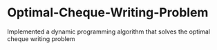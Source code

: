 # Optimal-Cheque-Writing-Problem
Implemented a dynamic programming algorithm that solves the optimal cheque writing problem
